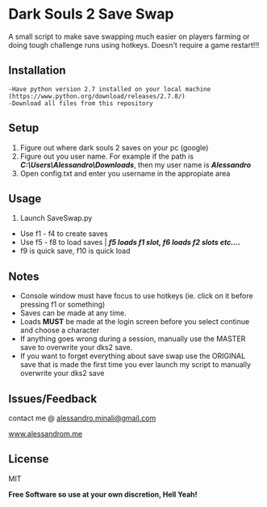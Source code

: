 Dark Souls 2 Save Swap
=========

A small script to make save swapping much easier on players farming or doing tough challenge runs using hotkeys. 
Doesn't require a game restart!!!

Installation
--------------
```
-Have python version 2.7 installed on your local machine (https://www.python.org/download/releases/2.7.8/)
-Download all files from this repository
```

Setup
--------------
1. Figure out where dark souls 2 saves on your pc (google)
2. Figure out you user name. For example if the path is ***C:\Users\Alessandro\Downloads***, then my user name is ***Alessandro***
3. Open config.txt and enter you username in the appropiate area

Usage
--------------
1. Launch SaveSwap.py
- Use f1 - f4 to create saves
- Use f5 - f8 to load saves | ***f5 loads f1 slot, f6 loads f2 slots etc....***
- f9 is quick save, f10 is quick load

Notes
-----------------
- Console window must have focus to use hotkeys (ie. click on it before pressing f1 or something)
- Saves can be made at any time.
- Loads **MUST** be made at the login screen before you select continue and choose a character
- If anything goes wrong during a session, manually use the MASTER save to overwrite your dks2 save.
- If you want to forget everything about save swap use the ORIGINAL save that is made the first time you ever launch my script to manually overwrite your dks2 save

Issues/Feedback
----
contact me @ alessandro.minali@gmail.com

www.alessandrom.me

License
----

MIT

**Free Software so use at your own discretion, Hell Yeah!**
